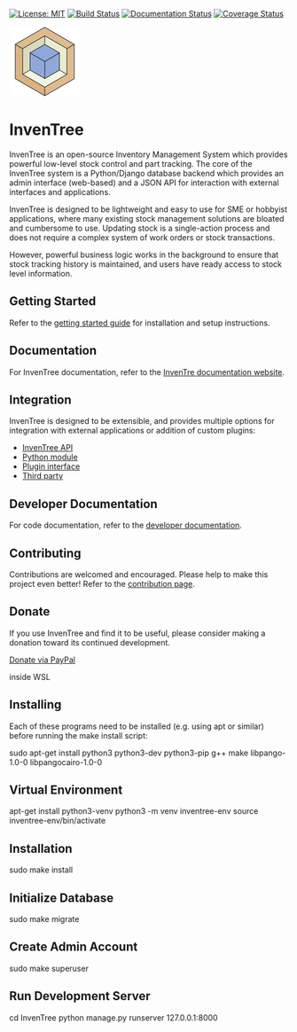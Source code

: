 [![License: MIT](https://img.shields.io/badge/License-MIT-yellow.svg)](https://opensource.org/licenses/MIT) [![Build Status](https://travis-ci.org/inventree/InvenTree.svg?branch=master)](https://travis-ci.org/inventree/InvenTree) [![Documentation Status](https://readthedocs.org/projects/inventree/badge/?version=latest)](https://inventree.readthedocs.io/en/latest/?badge=latest) [![Coverage Status](https://coveralls.io/repos/github/inventree/InvenTree/badge.svg)](https://coveralls.io/github/inventree/InvenTree)

<img src="images/logo/inventree.png" alt="InvenTree" width="128"/>

# InvenTree
InvenTree is an open-source Inventory Management System which provides powerful low-level stock control and part tracking. The core of the InvenTree system is a Python/Django database backend which provides an admin interface (web-based) and a JSON API for interaction with external interfaces and applications.

InvenTree is designed to be lightweight and easy to use for SME or hobbyist applications, where many existing stock management solutions are bloated and cumbersome to use. Updating stock is a single-action process and does not require a complex system of work orders or stock transactions. 

However, powerful business logic works in the background to ensure that stock tracking history is maintained, and users have ready access to stock level information.

## Getting Started

Refer to the [getting started guide](https://inventree.github.io/docs/start/install) for installation and setup instructions.

## Documentation

For InvenTree documentation, refer to the [InvenTre documentation website](https://inventree.github.io).

## Integration

InvenTree is designed to be extensible, and provides multiple options for integration with external applications or addition of custom plugins:

* [InvenTree API](https://inventree.github.io/docs/extend/api)
* [Python module](https://inventree.github.io/docs/extend/python)
* [Plugin interface](https://inventree.github.io/docs/extend/plugins)
* [Third party](https://inventree.github.io/docs/extend/integrate)

## Developer Documentation

For code documentation, refer to the [developer documentation](http://inventree.readthedocs.io/en/latest/).

## Contributing

Contributions are welcomed and encouraged. Please help to make this project even better! Refer to the [contribution page](https://inventree.github.io/pages/contribute).

## Donate

If you use InvenTree and find it to be useful, please consider making a donation toward its continued development. 

[Donate via PayPal](https://paypal.me/inventree?locale.x=en_AU)

inside WSL

## Installing

Each of these programs need to be installed (e.g. using apt or similar) before running the make install script:

sudo apt-get install python3 python3-dev python3-pip g++ make libpango-1.0-0 libpangocairo-1.0-0

## Virtual Environment

apt-get install python3-venv
python3 -m venv inventree-env
source inventree-env/bin/activate


## Installation

sudo make install

## Initialize Database

sudo make migrate

## Create Admin Account

sudo make superuser

## Run Development Server

cd InvenTree
python manage.py runserver 127.0.0.1:8000
